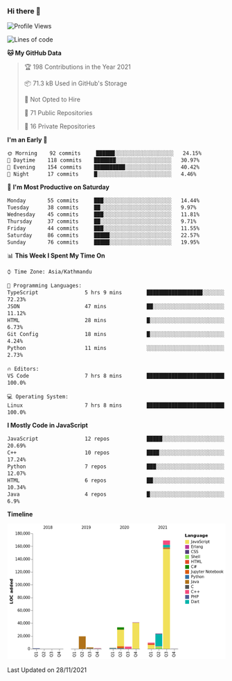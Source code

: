 ### Hi there 👋


<!--START_SECTION:waka-->
![Profile Views](http://img.shields.io/badge/Profile%20Views-0-blue)

![Lines of code](https://img.shields.io/badge/From%20Hello%20World%20I%27ve%20Written-308550%20lines%20of%20code-blue)

**🐱 My GitHub Data** 

> 🏆 198 Contributions in the Year 2021
 > 
> 📦 71.3 kB Used in GitHub's Storage 
 > 
> 🚫 Not Opted to Hire
 > 
> 📜 71 Public Repositories 
 > 
> 🔑 16 Private Repositories  
 > 
**I'm an Early 🐤** 

```text
🌞 Morning    92 commits     ██████░░░░░░░░░░░░░░░░░░░   24.15% 
🌆 Daytime    118 commits    ███████░░░░░░░░░░░░░░░░░░   30.97% 
🌃 Evening    154 commits    ██████████░░░░░░░░░░░░░░░   40.42% 
🌙 Night      17 commits     █░░░░░░░░░░░░░░░░░░░░░░░░   4.46%

```
📅 **I'm Most Productive on Saturday** 

```text
Monday       55 commits     ███░░░░░░░░░░░░░░░░░░░░░░   14.44% 
Tuesday      38 commits     ██░░░░░░░░░░░░░░░░░░░░░░░   9.97% 
Wednesday    45 commits     ███░░░░░░░░░░░░░░░░░░░░░░   11.81% 
Thursday     37 commits     ██░░░░░░░░░░░░░░░░░░░░░░░   9.71% 
Friday       44 commits     ███░░░░░░░░░░░░░░░░░░░░░░   11.55% 
Saturday     86 commits     █████░░░░░░░░░░░░░░░░░░░░   22.57% 
Sunday       76 commits     █████░░░░░░░░░░░░░░░░░░░░   19.95%

```


📊 **This Week I Spent My Time On** 

```text
⌚︎ Time Zone: Asia/Kathmandu

💬 Programming Languages: 
TypeScript               5 hrs 9 mins        ██████████████████░░░░░░░   72.23% 
JSON                     47 mins             ██░░░░░░░░░░░░░░░░░░░░░░░   11.12% 
HTML                     28 mins             █░░░░░░░░░░░░░░░░░░░░░░░░   6.73% 
Git Config               18 mins             █░░░░░░░░░░░░░░░░░░░░░░░░   4.24% 
Python                   11 mins             ░░░░░░░░░░░░░░░░░░░░░░░░░   2.73%

🔥 Editors: 
VS Code                  7 hrs 8 mins        █████████████████████████   100.0%

💻 Operating System: 
Linux                    7 hrs 8 mins        █████████████████████████   100.0%

```

**I Mostly Code in JavaScript** 

```text
JavaScript               12 repos            █████░░░░░░░░░░░░░░░░░░░░   20.69% 
C++                      10 repos            ████░░░░░░░░░░░░░░░░░░░░░   17.24% 
Python                   7 repos             ███░░░░░░░░░░░░░░░░░░░░░░   12.07% 
HTML                     6 repos             ██░░░░░░░░░░░░░░░░░░░░░░░   10.34% 
Java                     4 repos             █░░░░░░░░░░░░░░░░░░░░░░░░   6.9%

```


**Timeline**

![Chart not found](https://raw.githubusercontent.com/voidash/voidash/main/charts/bar_graph.png) 


 Last Updated on 28/11/2021
<!--END_SECTION:waka-->


<!--
**voidash/voidash** is a ✨ _special_ ✨ repository because its `README.md` (this file) appears on your GitHub profile.

Here are some ideas to get you started:

- 🔭 I’m currently working on ...
- 🌱 I’m currently learning ...
- 👯 I’m looking to collaborate on ...
- 🤔 I’m looking for help with ...
- 💬 Ask me about ...
- 📫 How to reach me: ...
- 😄 Pronouns: ...
- ⚡ Fun fact: ...
-->
